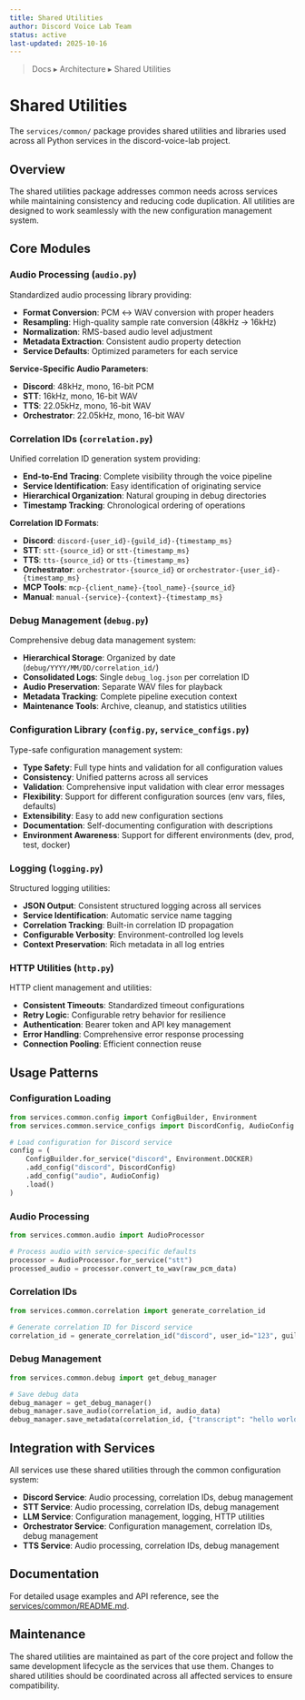 ```yaml
---
title: Shared Utilities
author: Discord Voice Lab Team
status: active
last-updated: 2025-10-16
---
```


<!-- markdownlint-disable-next-line MD041 -->
> Docs ▸ Architecture ▸ Shared Utilities

# Shared Utilities

The `services/common/` package provides shared utilities and libraries used across all Python services in the discord-voice-lab project.

## Overview

The shared utilities package addresses common needs across services while maintaining consistency and reducing code duplication. All utilities are designed to work seamlessly with the new configuration management system.

## Core Modules

### Audio Processing (`audio.py`)

Standardized audio processing library providing:

- **Format Conversion**: PCM ↔ WAV conversion with proper headers
- **Resampling**: High-quality sample rate conversion (48kHz → 16kHz)
- **Normalization**: RMS-based audio level adjustment
- **Metadata Extraction**: Consistent audio property detection
- **Service Defaults**: Optimized parameters for each service

**Service-Specific Audio Parameters**:

- **Discord**: 48kHz, mono, 16-bit PCM
- **STT**: 16kHz, mono, 16-bit WAV  
- **TTS**: 22.05kHz, mono, 16-bit WAV
- **Orchestrator**: 22.05kHz, mono, 16-bit WAV

### Correlation IDs (`correlation.py`)

Unified correlation ID generation system providing:

- **End-to-End Tracing**: Complete visibility through the voice pipeline
- **Service Identification**: Easy identification of originating service
- **Hierarchical Organization**: Natural grouping in debug directories
- **Timestamp Tracking**: Chronological ordering of operations

**Correlation ID Formats**:

- **Discord**: `discord-{user_id}-{guild_id}-{timestamp_ms}`
- **STT**: `stt-{source_id}` or `stt-{timestamp_ms}`
- **TTS**: `tts-{source_id}` or `tts-{timestamp_ms}`
- **Orchestrator**: `orchestrator-{source_id}` or `orchestrator-{user_id}-{timestamp_ms}`
- **MCP Tools**: `mcp-{client_name}-{tool_name}-{source_id}`
- **Manual**: `manual-{service}-{context}-{timestamp_ms}`

### Debug Management (`debug.py`)

Comprehensive debug data management system:

- **Hierarchical Storage**: Organized by date (`debug/YYYY/MM/DD/correlation_id/`)
- **Consolidated Logs**: Single `debug_log.json` per correlation ID
- **Audio Preservation**: Separate WAV files for playback
- **Metadata Tracking**: Complete pipeline execution context
- **Maintenance Tools**: Archive, cleanup, and statistics utilities

### Configuration Library (`config.py`, `service_configs.py`)

Type-safe configuration management system:

- **Type Safety**: Full type hints and validation for all configuration values
- **Consistency**: Unified patterns across all services
- **Validation**: Comprehensive input validation with clear error messages
- **Flexibility**: Support for different configuration sources (env vars, files, defaults)
- **Extensibility**: Easy to add new configuration sections
- **Documentation**: Self-documenting configuration with descriptions
- **Environment Awareness**: Support for different environments (dev, prod, test, docker)

### Logging (`logging.py`)

Structured logging utilities:

- **JSON Output**: Consistent structured logging across all services
- **Service Identification**: Automatic service name tagging
- **Correlation Tracking**: Built-in correlation ID propagation
- **Configurable Verbosity**: Environment-controlled log levels
- **Context Preservation**: Rich metadata in all log entries

### HTTP Utilities (`http.py`)

HTTP client management and utilities:

- **Consistent Timeouts**: Standardized timeout configurations
- **Retry Logic**: Configurable retry behavior for resilience
- **Authentication**: Bearer token and API key management
- **Error Handling**: Comprehensive error response processing
- **Connection Pooling**: Efficient connection reuse

## Usage Patterns

### Configuration Loading

```python
from services.common.config import ConfigBuilder, Environment
from services.common.service_configs import DiscordConfig, AudioConfig

# Load configuration for Discord service
config = (
    ConfigBuilder.for_service("discord", Environment.DOCKER)
    .add_config("discord", DiscordConfig)
    .add_config("audio", AudioConfig)
    .load()
)
```

### Audio Processing

```python
from services.common.audio import AudioProcessor

# Process audio with service-specific defaults
processor = AudioProcessor.for_service("stt")
processed_audio = processor.convert_to_wav(raw_pcm_data)
```

### Correlation IDs

```python
from services.common.correlation import generate_correlation_id

# Generate correlation ID for Discord service
correlation_id = generate_correlation_id("discord", user_id="123", guild_id="456")
```

### Debug Management

```python
from services.common.debug import get_debug_manager

# Save debug data
debug_manager = get_debug_manager()
debug_manager.save_audio(correlation_id, audio_data)
debug_manager.save_metadata(correlation_id, {"transcript": "hello world"})
```

## Integration with Services

All services use these shared utilities through the common configuration system:

- **Discord Service**: Audio processing, correlation IDs, debug management
- **STT Service**: Audio processing, correlation IDs, debug management
- **LLM Service**: Configuration management, logging, HTTP utilities
- **Orchestrator Service**: Configuration management, correlation IDs, debug management
- **TTS Service**: Audio processing, correlation IDs, debug management

## Documentation

For detailed usage examples and API reference, see the [services/common/README.md](../../services/common/README.md).

## Maintenance

The shared utilities are maintained as part of the core project and follow the same development lifecycle as the services that use them. Changes to shared utilities should be coordinated across all affected services to ensure compatibility.
